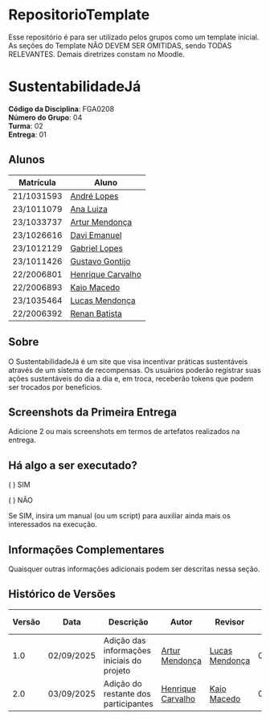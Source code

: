 # RepositorioTemplate
Esse repositório é para ser utilizado pelos grupos como um template inicial.
As seções do Template NÃO DEVEM SER OMITIDAS, sendo TODAS RELEVANTES.
Demais diretrizes constam no Moodle.

# SustentabilidadeJá

**Código da Disciplina**: FGA0208<br>
**Número do Grupo**: 04<br>
**Turma**: 02<br>
**Entrega**: 01<br>

## Alunos
|Matrícula | Aluno |
| -- | -- |
| 21/1031593 | [André Lopes](https://github.com/andrewslopes) |
| 23/1011079  | [Ana Luiza](https://github.com/luluaroeira) |
| 23/1033737 | [Artur Mendonça](https://github.com/ArtyMend07) |
| 23/1026616 | [Davi Emanuel](https://github.com/daviRolvr) |
| 23/1012129  | [Gabriel Lopes](https://github.com/BrzGab) |
| 23/1011426  | [Gustavo Gontijo](https://github.com/Guga301104) |
| 22/2006801 | [Henrique Carvalho](https://github.com/henriquecarv3) |
| 22/2006893  | [Kaio Macedo](https://github.com/bigkaio) |
| 23/1035464  | [Lucas Mendonça](https://github.com/lucasarruda9) |
| 22/2006392 | [Renan Batista](https://github.com/renanpariiz) |

## Sobre 
O SustentabilidadeJá é um site que visa incentivar práticas sustentáveis através de um sistema de recompensas. Os usuários poderão registrar suas ações sustentáveis do dia a dia e, em troca, receberão tokens que podem ser trocados por benefícios.

## Screenshots da Primeira Entrega
Adicione 2 ou mais screenshots em termos de artefatos realizados na entrega.

## Há algo a ser executado?

( ) SIM

( ) NÃO

Se SIM, insira um manual (ou um script) para auxiliar ainda mais os interessados na execução.

## Informações Complementares 
Quaisquer outras informações adicionais podem ser descritas nessa seção.

## Histórico de Versões

| Versão | Data       | Descrição | Autor | Revisor | Data da Revisão |
|--------|------------|-----------|--------|---------|-----------------|
| 1.0    | 02/09/2025| Adição das informações iniciais do projeto | [Artur Mendonça](https://github.com/ArtyMend07) | [Lucas Mendonça](https://github.com/lucasarruda9) | 02/09/2025 |
| 2.0    | 03/09/2025| Adição do restante dos participantes  | [Henrique Carvalho](https://github.com/henriquecarv3) | [Kaio Macedo](https://github.com/bigkaio) | 03/09/2025 |
